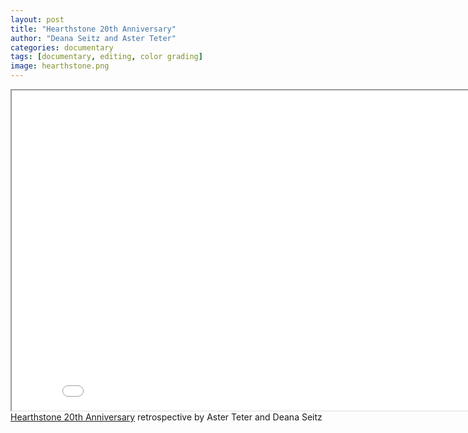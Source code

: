 ```yaml
---
layout: post
title: "Hearthstone 20th Anniversary"
author: "Deana Seitz and Aster Teter"
categories: documentary
tags: [documentary, editing, color grading]
image: hearthstone.png
---
```


<iframe src="//drive.google.com/file/d/1n5e2w9rCUvk76ulP-WNJaaXP35vLmKIH/preview" width="850" height="512" allow="autoplay"></iframe>



<div style=" ">    
  <a href="//drive.google.com/file/d/1n5e2w9rCUvk76ulP-WNJaaXP35vLmKIH/view?usp=sharing">Hearthstone 20th Anniversary</a>  retrospective by Aster Teter and Deana Seitz 
  <!-- more links here -->
</div>
